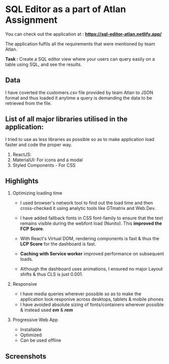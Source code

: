 # SQL Editor as a part of Atlan Assignment

You can check out the application at : **https://sql-editor-atlan.netlify.app/**

The application fulfils all the requirements that were mentioned by team Atlan.

**Task :** Create a SQL editor view where your users can query easily on a table using SQL, and see the results.

## Data

I have coverted the customers.csv file provided by team Atlan to JSON format and thus loaded it anytime a query is demanding the data to be retrieved from the file.

## List of all major libraries utilised in the application:

I tried to use as less libraries as possible so as to make application load faster and code the proper way.

1. ReactJS:
2. MaterialUI: For icons and a modal
3. Styled Components - For CSS

## Highlights

1. Optimizing loading time

   - I used browser's network tool to find out the load time and then cross-checked it using analytic tools like GTmatrix and Web.Dev.

   - I have added fallback fonts in CSS font-family to ensure that the text remains visible during the webfont load (Nunito). This **improved the FCP Score**.
   - With React's Virtual DOM, rendering components is fast & thus the **LCP Score** for the dashboard is fast.
   - **Caching with Service worker** improved performance on subsequent loads.
   - Although the dashboard uses animations, I ensured no major Layout shifts & thus CLS is just 0.001.

2. Responsive

   - I have media queries wherever possible so as to make the application look responive across desktops, tablets & mobile phones
   - I have avoided absolute sizing of fonts/containers wherever possible & instead used **_em_** & **_rem_**

3. Progressive Web App
   - Installable
   - Optimized
   - Can be used offline

## Screenshots
